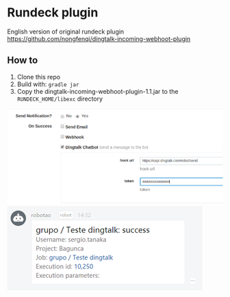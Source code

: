 # Rundeck plugin
English version of original rundeck plugin https://github.com/nongfenqi/dingtalk-incoming-webhoot-plugin



## How to

1. Clone this repo
2. Build with: `gradle jar`
2. Copy the dingtalk-incoming-webhoot-plugin-1.1.jar to the `RUNDECK_HOME/libexc` directory

![](./doc/img/screenshot2.png)
![](./doc/img/screenshot.png)
